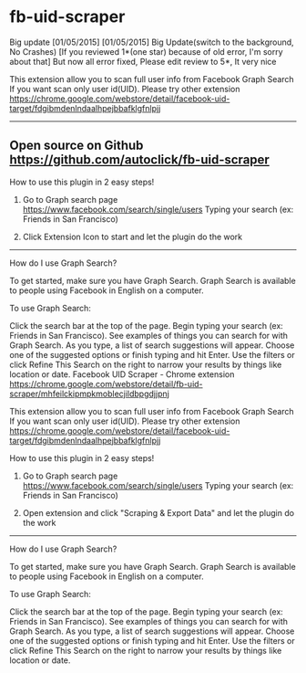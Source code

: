fb-uid-scraper
==============
Big update [01/05/2015]
[01/05/2015] Big Update(switch to the background, No Crashes)
[If you reviewed 1*(one star) because of old error, I'm sorry about that]
   But now all error fixed, Please edit review to 5*, It very nice

This extension allow you to scan full user info from Facebook Graph Search
If you want scan only user id(UID). Please try other extension
https://chrome.google.com/webstore/detail/facebook-uid-target/fdgibmdenlndaalhpejbbafklgfnlpjj

-------------------------------------------

Open source on Github
https://github.com/autoclick/fb-uid-scraper
-----------------------------------------------
How to use this plugin in 2 easy steps!

1) Go to Graph search page https://www.facebook.com/search/single/users
   Typing your search (ex: Friends in San Francisco)

2) Click Extension Icon to start and let the plugin do the work
-------------------------------------

How do I use Graph Search?

To get started, make sure you have Graph Search. Graph Search is available to people using Facebook in English on a computer.

To use Graph Search:

Click the search bar at the top of the page.
Begin typing your search (ex: Friends in San Francisco). See examples of things you can search for with Graph Search.
As you type, a list of search suggestions will appear.
Choose one of the suggested options or finish typing and hit Enter.
Use the filters or click Refine This Search on the right to narrow your results by things like location or date.
Facebook UID Scraper - Chrome extension
https://chrome.google.com/webstore/detail/fb-uid-scraper/mhfeilckipmpkmoblecjildbpgdjjpnj


This extension allow you to scan full user info from Facebook Graph Search
If you want scan only user id(UID). Please try other extension
https://chrome.google.com/webstore/detail/facebook-uid-target/fdgibmdenlndaalhpejbbafklgfnlpjj

How to use this plugin in 2 easy steps!

1) Go to Graph search page https://www.facebook.com/search/single/users
   Typing your search (ex: Friends in San Francisco)

2) Open extension and click "Scraping & Export Data" and let the plugin do the work
-------------------------------------

How do I use Graph Search?

To get started, make sure you have Graph Search. Graph Search is available to people using Facebook in English on a computer.

To use Graph Search:

Click the search bar at the top of the page.
Begin typing your search (ex: Friends in San Francisco). See examples of things you can search for with Graph Search.
As you type, a list of search suggestions will appear.
Choose one of the suggested options or finish typing and hit Enter.
Use the filters or click Refine This Search on the right to narrow your results by things like location or date.
